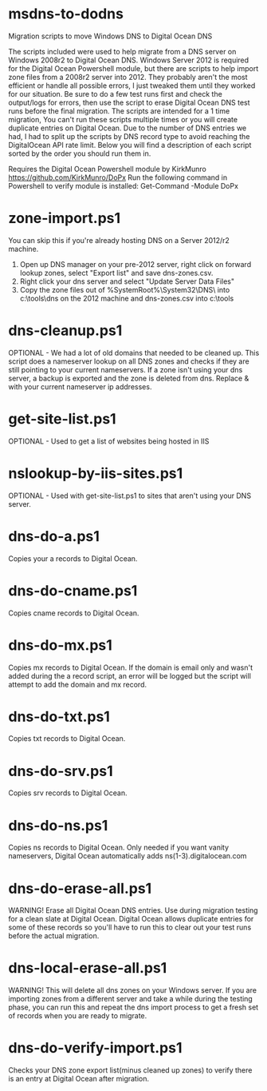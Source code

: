 # msdns-to-dodns
Migration scripts to move Windows DNS to Digital Ocean DNS

The scripts included were used to help migrate from a DNS server on Windows 2008r2 to Digital Ocean DNS. Windows Server 2012 is required for the Digital Ocean Powershell module, but there are scripts to help import zone files from a 2008r2 server into 2012.
They probably aren't the most efficient or handle all possible errors, I just tweaked them until they worked for our situation. Be sure to do a few test runs first and check the output/logs for errors, then use the script to erase Digital Ocean DNS test runs before the final migration. The scripts are intended for a 1 time migration, You can't run these scripts multiple times or you will create duplicate entries on Digital Ocean.
Due to the number of DNS entries we had, I had to split up the scripts by DNS record type to avoid reaching the DigitalOcean API rate limit. Below you will find a description of each script sorted by the order you should run them in.

Requires the Digital Ocean Powershell module by KirkMunro
https://github.com/KirkMunro/DoPx
Run the following command in Powershell to verify module is installed:
Get-Command -Module DoPx


# zone-import.ps1

You can skip this if you're already hosting DNS on a Server 2012/r2 machine.
1. Open up DNS manager on your pre-2012 server, right click on forward lookup zones, select "Export list" and save dns-zones.csv.
2. Right click your dns server and select "Update Server Data Files"
3. Copy the zone files out of %SystemRoot%\System32\DNS\ into c:\tools\dns on the 2012 machine and dns-zones.csv into c:\tools

# dns-cleanup.ps1

OPTIONAL - We had a lot of old domains that needed to be cleaned up. This script does a nameserver lookup on all DNS zones and checks if they are still pointing to your current nameservers.
If a zone isn't using your dns server, a backup is exported and the zone is deleted from dns. Replace <ns1 ip address> & <ns2 ip address> with your current nameserver ip addresses.

# get-site-list.ps1

OPTIONAL - Used to get a list of websites being hosted in IIS

# nslookup-by-iis-sites.ps1

OPTIONAL - Used with get-site-list.ps1 to sites that aren't using your DNS server.

# dns-do-a.ps1

Copies your a records to Digital Ocean.

# dns-do-cname.ps1

Copies cname records to Digital Ocean.

# dns-do-mx.ps1

Copies mx records to Digital Ocean. If the domain is email only and wasn't added during the a record script, an error will be logged but the script will attempt to add the domain and mx record.

# dns-do-txt.ps1

Copies txt records to Digital Ocean.

# dns-do-srv.ps1

Copies srv records to Digital Ocean.

# dns-do-ns.ps1

Copies ns records to Digital Ocean. Only needed if you want vanity nameservers, Digital Ocean automatically adds ns(1-3).digitalocean.com

# dns-do-erase-all.ps1

WARNING! Erase all Digital Ocean DNS entries. Use during migration testing for a clean slate at Digital Ocean. Digital Ocean allows duplicate entries for some of these records so you'll have to run this to clear out your test runs before the actual migration.

# dns-local-erase-all.ps1

WARNING! This will delete all dns zones on your Windows server. If you are importing zones from a different server and take a while during the testing phase, you can run this and repeat the dns import process to get a fresh set of records when you are ready to migrate.

# dns-do-verify-import.ps1

Checks your DNS zone export list(minus cleaned up zones) to verify there is an entry at Digital Ocean after migration.